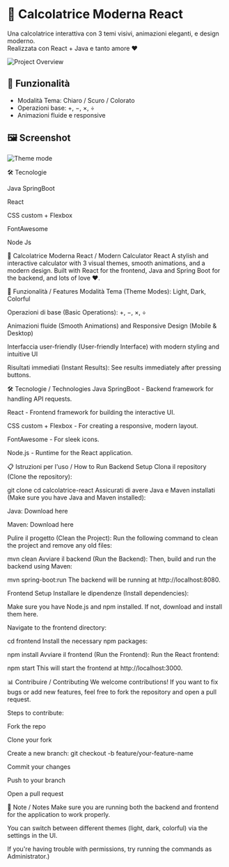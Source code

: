 # 🧮 Calcolatrice Moderna React

Una calcolatrice interattiva con 3 temi visivi, animazioni eleganti, e design moderno.  
Realizzata con React + Java e tanto amore ❤️


![Project Overview](.images/gifCalcolatrice.gif)

## 🚀 Funzionalità
- Modalità Tema: Chiaro / Scuro / Colorato
- Operazioni base: +, −, ×, ÷
- Animazioni fluide e responsive

## 🖼️ Screenshot


![Theme mode](.images/banner.png)


🛠️ Tecnologie

Java SpringBoot

React

CSS custom + Flexbox

FontAwesome

Node Js



🧮 Calcolatrice Moderna React / Modern Calculator React
A stylish and interactive calculator with 3 visual themes, smooth animations, and a modern design. Built with React for the frontend, Java and Spring Boot for the backend, and lots of love ❤️.

🚀 Funzionalità / Features
Modalità Tema (Theme Modes): Light, Dark, Colorful

Operazioni di base (Basic Operations): +, −, ×, ÷

Animazioni fluide (Smooth Animations) and Responsive Design (Mobile & Desktop)

Interfaccia user-friendly (User-friendly Interface) with modern styling and intuitive UI

Risultati immediati (Instant Results): See results immediately after pressing buttons.

🛠️ Tecnologie / Technologies
Java SpringBoot - Backend framework for handling API requests.

React - Frontend framework for building the interactive UI.

CSS custom + Flexbox - For creating a responsive, modern layout.

FontAwesome - For sleek icons.

Node.js - Runtime for the React application.



📋 Istruzioni per l'uso / How to Run
Backend Setup
Clona il repository (Clone the repository):


git clone <repo-url>
cd calcolatrice-react
Assicurati di avere Java e Maven installati (Make sure you have Java and Maven installed):

Java: Download here

Maven: Download here

Pulire il progetto (Clean the Project): Run the following command to clean the project and remove any old files:


mvn clean
Avviare il backend (Run the Backend): Then, build and run the backend using Maven:


mvn spring-boot:run
The backend will be running at http://localhost:8080.

Frontend Setup
Installare le dipendenze (Install dependencies):

Make sure you have Node.js and npm installed. If not, download and install them here.

Navigate to the frontend directory:


cd frontend
Install the necessary npm packages:


npm install
Avviare il frontend (Run the Frontend): Run the React frontend:


npm start
This will start the frontend at http://localhost:3000.

📊 Contribuire / Contributing
We welcome contributions! If you want to fix bugs or add new features, feel free to fork the repository and open a pull request.

Steps to contribute:

Fork the repo

Clone your fork

Create a new branch: git checkout -b feature/your-feature-name

Commit your changes

Push to your branch

Open a pull request

📌 Note / Notes
Make sure you are running both the backend and frontend for the application to work properly.

You can switch between different themes (light, dark, colorful) via the settings in the UI.

If you're having trouble with permissions, try running the commands as Administrator.)


